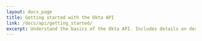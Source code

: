 ```yaml
---
layout: docs_page
title: Getting started with the Okta API
link: /docs/api/getting_started/
excerpt: Understand the basics of the Okta API. Includes details on design principles, error codes and CORS to help you quickly get started.
---
```

